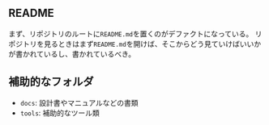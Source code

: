 ## README

まず、リポジトリのルートに`README.md`を置くのがデファクトになっている。
リポジトリを見るときはまず`README.md`を開けば、そこからどう見ていけばいいかが書かれているし、書かれているべき。

## 補助的なフォルダ

- `docs`: 設計書やマニュアルなどの書類
- `tools`: 補助的なツール類
